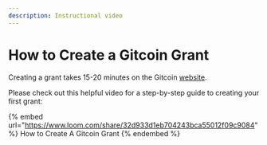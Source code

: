 ```yaml
---
description: Instructional video
---
```


# How to Create a Gitcoin Grant

Creating a grant takes 15-20 minutes on the Gitcoin [website](https://gitcoin.co/grants/new).&#x20;

Please check out this helpful video for a step-by-step guide to creating your first grant:

{% embed url="https://www.loom.com/share/32d933d1eb704243bca55012f09c9084" %}
How to Create A Gitcoin Grant
{% endembed %}
